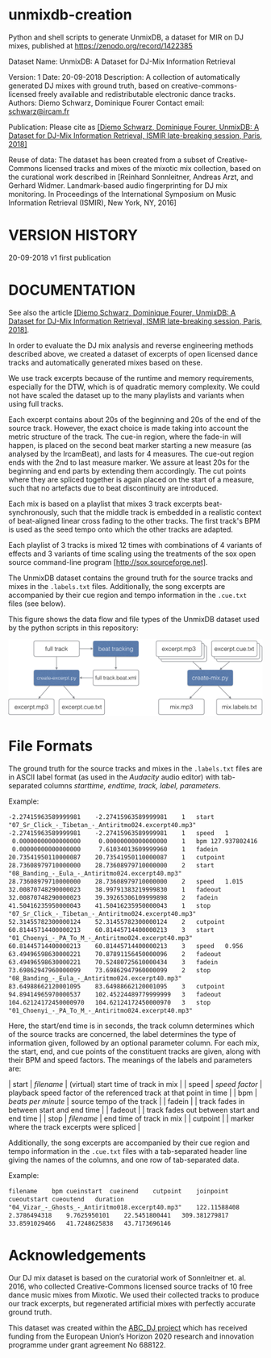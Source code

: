 # unmixdb-creation
Python and shell scripts to generate UnmixDB, a dataset for MIR on DJ mixes, published at https://zenodo.org/record/1422385

Dataset Name:	UnmixDB: A Dataset for DJ-Mix Information Retrieval

Version:	1
Date:		20-09-2018
Description:	A collection of automatically generated DJ mixes with ground truth, based on creative-commons-licensed freely available and redistributable electronic dance tracks.
Authors:	Diemo Schwarz, Dominique Fourer
Contact email:	schwarz@ircam.fr

Publication: Please cite as [[Diemo Schwarz, Dominique Fourer, UnmixDB: A Dataset for DJ-Mix Information Retrieval, ISMIR late-breaking session, Paris, 2018]](https://zenodo.org/records/1422385/files/schwarz-fourer-ismir2018late-breaking-unmixdb.pdf)

Reuse of data:	The dataset has been created from a subset of Creative-Commons licensed tracks and mixes of the mixotic mix collection, based on the curational work described in [Reinhard Sonnleitner, Andreas Arzt, and Gerhard Widmer. Landmark-based audio fingerprinting for DJ mix monitoring. In Proceedings of the International Symposium on Music Information Retrieval (ISMIR), New York, NY, 2016]


# VERSION HISTORY
20-09-2018	v1	first publication

# DOCUMENTATION

See also the article [[Diemo Schwarz, Dominique Fourer, UnmixDB: A Dataset for DJ-Mix Information Retrieval, ISMIR late-breaking session, Paris, 2018]](https://zenodo.org/records/1422385/files/schwarz-fourer-ismir2018late-breaking-unmixdb.pdf).

In order to evaluate the DJ mix analysis and reverse engineering methods described above, we created a dataset of excerpts of open licensed dance tracks and automatically generated mixes based on these.

We use track excerpts because of the runtime and memory requirements, especially for the DTW, which is of quadratic memory complexity. We could not have scaled the dataset up to the many playlists and variants when using full tracks.

Each excerpt contains about 20s of the beginning and 20s of the end of the source track. However, the exact choice is made taking into account the metric structure of the track. The cue-in region, where the fade-in will happen, is placed on the second beat marker starting a new measure (as analysed by the IrcamBeat), and lasts for 4 measures.  The cue-out region ends with the 2nd to last measure marker. We assure at least 20s for the beginning and end parts by extending them accordingly. The cut points where they are spliced together is again placed on the start of a measure, such that no artefacts due to beat discontinuity are introduced.

Each mix is based on a playlist that mixes 3 track excerpts beat-synchronously, such that the middle track is embedded in a realistic context of beat-aligned linear cross fading to the other tracks.
The first track's BPM is used as the seed tempo onto which the other tracks are adapted.

Each playlist of 3 tracks is mixed 12 times with combinations of 4 variants of effects and 3 variants of time scaling using the treatments of the sox open source command-line program [http://sox.sourceforge.net].

The UnmixDB dataset contains the ground truth for the source tracks and mixes in the `.labels.txt` files. 
Additionally, the song excerpts are accompanied by their cue region and tempo information in the `.cue.txt` files (see below).

This figure shows the data flow and file types of the UnmixDB dataset used by the python scripts in this repository:

![The data flow and file types of the UnmixDB dataset](./unmixdb-creation.png)

# File Formats

The ground truth for the source tracks and mixes in the `.labels.txt` files are in ASCII label format (as used in the _Audacity_ audio editor) with tab-separated columns _starttime, endtime, track, label, parameters_.

Example:

```
-2.27415963589999981	-2.27415963589999981	1	start	"07_Sr_Click_-_Tibetan_-_Antiritmo024.excerpt40.mp3"
-2.27415963589999981	-2.27415963589999981	1	speed	1
 0.00000000000000000	 0.00000000000000000	1	bpm	127.937802416
 0.00000000000000000	 7.61034013609999960	1	fadein	
20.73541950110000087	20.73541950110000087	1	cutpoint	
28.73608979710000000	28.73608979710000000	2	start	"08_Banding_-_Eula_-_Antiritmo024.excerpt40.mp3"
28.73608979710000000	28.73608979710000000	2	speed	1.015
32.00870748290000023	38.99791383219999830	1	fadeout	
32.00870748290000023	39.39265306109999898	2	fadein	
41.50416235950000043	41.50416235950000043	1	stop	"07_Sr_Click_-_Tibetan_-_Antiritmo024.excerpt40.mp3"
52.31455782300000124	52.31455782300000124	2	cutpoint	
60.81445714400000213	60.81445714400000213	3	start	"01_Choenyi_-_PA_To_M_-_Antiritmo024.excerpt40.mp3"
60.81445714400000213	60.81445714400000213	3	speed	0.956
63.49496598630000221	70.87891156450000096	2	fadeout	
63.49496598630000221	70.52480725610000434	3	fadein	
73.69862947960000099	73.69862947960000099	2	stop	"08_Banding_-_Eula_-_Antiritmo024.excerpt40.mp3"
83.64988662120001095	83.64988662120001095	3	cutpoint	
94.89414965970000537	102.45224489779999999	3	fadeout	
104.62124172450000970	104.62124172450000970	3	stop	"01_Choenyi_-_PA_To_M_-_Antiritmo024.excerpt40.mp3"
```

Here, the start/end time is in seconds, the track column determines which of the source tracks are concerned, the label determines the type of information given, followed by an optional parameter column.
For each mix, the start, end, and cue points of the constituent tracks are given, along with their BPM  and speed factors.
The meanings of the labels and parameters are:

| start   | _filename_		  | (virtual) start time of track in mix	|
| speed   | _speed factor_	  | playback speed factor of the referenced track at that point in time	|
| bpm     | _beats per minute_ | source tempo of the track	|
| fadein  |					  | track fades in between start and end time	|
| fadeout |					  | track fades out between start and end time	|
| stop    | _filename_		  | end time of track in mix	|
| cutpoint |				  | marker where the track excerpts were spliced 	|

Additionally, the song excerpts are accompanied by their cue region and tempo information in the `.cue.txt` files with a tab-separated header line giving the names of the columns, and one row of tab-separated data.

Example:

```
filename	bpm	cueinstart	cueinend	cutpoint	joinpoint	cueoutstart	cueoutend	duration
"04_Vizar_-_Ghosts_-_Antiritmo018.excerpt40.mp3"	122.11588408	2.3786494318	9.7625950101	22.5451800441	309.381279817	33.8591029466	41.7248625838	43.7173696146
```

# Acknowledgements

Our DJ mix dataset is based on the curatorial work of Sonnleitner et. al. 2016, who collected Creative-Commons licensed source tracks of 10 free dance music mixes from Mixotic. We used their collected tracks to produce our track excerpts, but regenerated artificial mixes with perfectly accurate ground truth.

This dataset was created within the [ABC_DJ project](https://abcdj.eu/) which has received funding from the European Union’s Horizon 2020 research and innovation programme under grant agreement No 688122.
